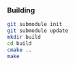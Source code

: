 ### Building

```bash
git submodule init
git submodule update
mkdir build
cd build
cmake ..
make
```

